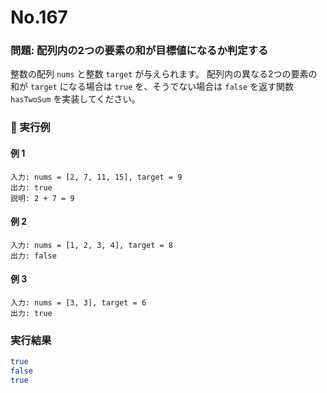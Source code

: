 # No.167

### 問題: 配列内の2つの要素の和が目標値になるか判定する

整数の配列 `nums` と整数 `target` が与えられます。
配列内の異なる2つの要素の和が `target` になる場合は `true` を、そうでない場合は `false` を返す関数 `hasTwoSum` を実装してください。

### 🔹 実行例

#### 例 1

```
入力: nums = [2, 7, 11, 15], target = 9
出力: true
説明: 2 + 7 = 9
```

#### 例 2

```
入力: nums = [1, 2, 3, 4], target = 8
出力: false
```

#### 例 3

```
入力: nums = [3, 3], target = 6
出力: true
```

### 実行結果

```sh
true
false
true
```
